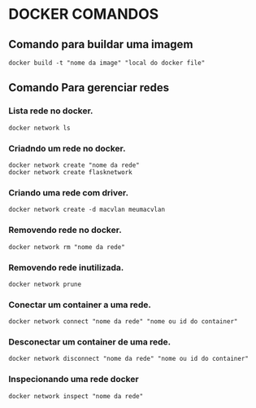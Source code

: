 # DOCKER COMANDOS

## Comando para buildar uma imagem
```
docker build -t "nome da image" "local do docker file"
```

## Comando Para gerenciar redes

### Lista rede no docker.
```
docker network ls
```
### Criadndo um rede no docker.
```
docker network create "nome da rede"
docker network create flasknetwork
```
### Criando uma rede com driver.
```
docker network create -d macvlan meumacvlan
```
### Removendo rede no docker.
```
docker network rm "nome da rede"
```
### Removendo rede inutilizada.
```
docker network prune
```
### Conectar um container a uma rede.

``` 
docker network connect "nome da rede" "nome ou id do container"
```

### Desconectar um container de uma rede.
```
docker network disconnect "nome da rede" "nome ou id do container"
```
### Inspecionando uma rede docker
```
docker network inspect "nome da rede"
```